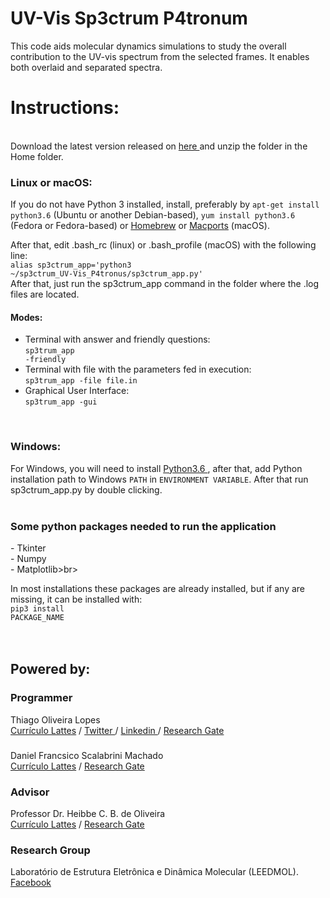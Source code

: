 
<h1>UV-Vis Sp3ctrum P4tronum</h1>

<p>This code aids molecular dynamics simulations to study the overall contribution to the UV-vis spectrum from the selected frames. It enables both overlaid and separated spectra.</p>

<h1>Instructions:</h1>
<br>
Download the latest version released on <a href="https://github.com/lopesth/https://github.com/lopesth/UV-Vis-Sp3ctrum-P4tronus/archive/2.0.1.zip"> here </a> and unzip the folder in the Home folder.
<br>
<h3>Linux or macOS:</h3>
If you do not have Python 3 installed, install, preferably by <code>apt-get install python3.6</code> (Ubuntu or another Debian-based), <code>yum install python3.6</code> (Fedora or Fedora-based) or <a href="https://brew.sh/index_pt-br.html">Homebrew<a> or <a href="https://www.macports.org">Macports<a> (macOS).

After that, edit .bash_rc (linux) or .bash_profile (macOS) with the following line:<br>
<code>alias sp3ctrum_app='python3 ~/sp3ctrum_UV-Vis_P4tronus/sp3ctrum_app.py'</code>
<br>
After that, just run the sp3ctrum_app command in the folder where the .log files are located.
<h4>Modes:</h4>

- Terminal with answer and friendly questions:<br>
<code>sp3trum_app -friendly</code>
- Terminal with file with the parameters fed in execution:<br>
<code>sp3trum_app -file file.in</code>
- Graphical User Interface:<br>
<code>sp3trum_app -gui</code>

<br>
<h3>Windows:</h3>
For Windows, you will need to install <a href="https://www.python.org/ftp/python/3.6.3/python-3.6.3-amd64.exe"> Python3.6 </a>, after that, add Python installation path to Windows <code>PATH</code> in <code>ENVIRONMENT VARIABLE</code>.
After that run sp3ctrum_app.py by double clicking.<br><br>

<h3>Some python packages needed to run the application</h3>
- Tkinter<br>
- Numpy<br>
- Matplotlib>br>


In most installations these packages are already installed, but if any are missing, it can be installed with:<br>
<code>pip3 install PACKAGE_NAME</code>
<br><br><br>
<h2>Powered by:</h2>
<h3>Programmer</h3>
Thiago Oliveira Lopes<br>
<a href="http://lattes.cnpq.br/8870631835172791"> Currículo Lattes</a> / <a href="https://twitter.com/thiago_o_lopes"> Twitter </a> / <a href="https://www.linkedin.com/in/thiago-lopes-1972b270"> Linkedin </a> / <a href="https://www.researchgate.net/profile/Thiago_Lopes2"> Research Gate</a>
<h3></h3>
Daniel Francsico Scalabrini Machado<br>
<a href="http://lattes.cnpq.br/9791047274773689"> Currículo Lattes</a> / <a href="https://www.researchgate.net/profile/Daniel_Francisco_Machado">Research Gate</a>
<h3>Advisor</h3>
Professor Dr. Heibbe C. B. de Oliveira<br>
<a href="http://lattes.cnpq.br/5995553993631378"> Currículo Lattes</a>  / <a href="https://www.researchgate.net/profile/Heibbe_De_Oliveira2">Research Gate</a>
<h3>Research Group</h3>
Laboratório de Estrutura Eletrônica e Dinâmica Molecular (LEEDMOL).
<a href="https://www.facebook.com/leedmol/" > Facebook </a>
